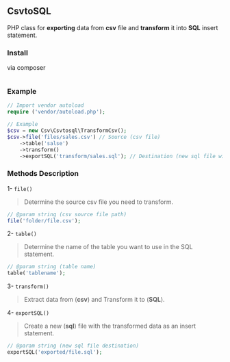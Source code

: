 ## CsvtoSQL
PHP class for __exporting__ data from __csv__ file and __transform__ it into __SQL__ insert statement.

### Install
via composer
``` bash

```

### Example

``` php
// Import vendor autoload
require ('vendor/autoload.php');

// Example
$csv = new Csv\Csvtosql\TransformCsv();
$csv->file('files/sales.csv') // Source (csv file)
    ->table('salse')
    ->transform()
    ->exportSQL('transform/sales.sql'); // Destination (new sql file with insert statement)
```

### Methods Description

1- ``` file() ``` <br/>
> Determine the source csv file you need to transform.
``` php
// @param string (csv source file path)
file('folder/file.csv');
```

2- ``` table() ``` <br/>
> Determine the name of the table you want to use in the SQL statement.
``` php
// @param string (table name)
table('tablename');
```

3- ``` transform() ``` <br/>
> Extract data from (__csv__) and Transform it to (__SQL__).

4- ``` exportSQL() ``` <br/>
> Create a new (__sql__) file with the transformed data as an insert statement.
``` php
// @param string (new sql file destination)
exportSQL('exported/file.sql');
```
